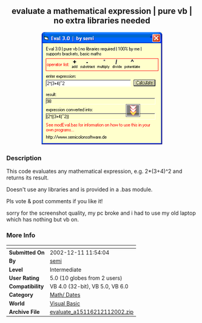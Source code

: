﻿<div align="center">

## evaluate a mathematical expression \| pure vb \| no extra libraries needed

<img src="PIC200212111153373529.GIF">
</div>

### Description

This code evaluates any mathematical expression, e.g. 2*(3+4)^2 and returns its result.

Doesn't use any libraries and is provided in a .bas module.

Pls vote & post comments if you like it!

sorry for the screenshot quality, my pc broke and i had to use my old laptop which has nothing but vb on.
 
### More Info
 


<span>             |<span>
---                |---
**Submitted On**   |2002-12-11 11:54:04
**By**             |[semi](https://github.com/Planet-Source-Code/PSCIndex/blob/master/ByAuthor/semi.md)
**Level**          |Intermediate
**User Rating**    |5.0 (10 globes from 2 users)
**Compatibility**  |VB 4\.0 \(32\-bit\), VB 5\.0, VB 6\.0
**Category**       |[Math/ Dates](https://github.com/Planet-Source-Code/PSCIndex/blob/master/ByCategory/math-dates__1-37.md)
**World**          |[Visual Basic](https://github.com/Planet-Source-Code/PSCIndex/blob/master/ByWorld/visual-basic.md)
**Archive File**   |[evaluate\_a15116212112002\.zip](https://github.com/Planet-Source-Code/semi-evaluate-a-mathematical-expression-pure-vb-no-extra-libraries-needed__1-41500/archive/master.zip)








